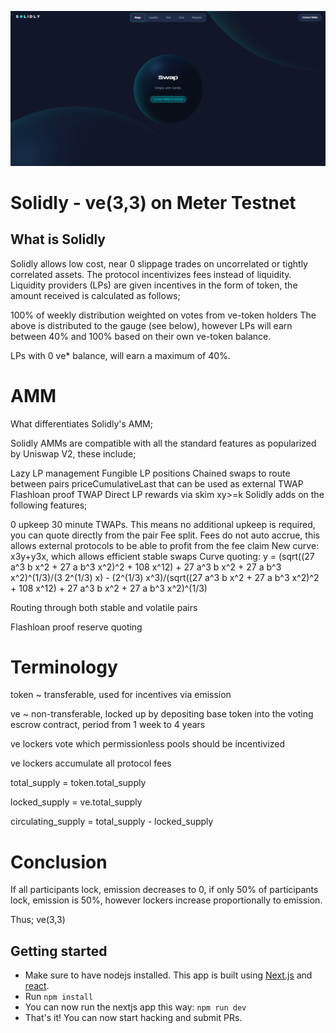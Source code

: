 ![alt text](header.png)
# Solidly - ve(3,3) on Meter Testnet

## What is Solidly
Solidly allows low cost, near 0 slippage trades on uncorrelated or tightly correlated assets. The protocol incentivizes fees instead of liquidity. Liquidity providers (LPs) are given incentives in the form of token, the amount received is calculated as follows;

100% of weekly distribution weighted on votes from ve-token holders
The above is distributed to the gauge (see below), however LPs will earn between 40% and 100% based on their own ve-token balance.

LPs with 0 ve* balance, will earn a maximum of 40%.

# AMM

What differentiates Solidly's AMM;

Solidly AMMs are compatible with all the standard features as popularized by Uniswap V2, these include;

Lazy LP management
Fungible LP positions
Chained swaps to route between pairs
priceCumulativeLast that can be used as external TWAP
Flashloan proof TWAP
Direct LP rewards via skim
xy>=k
Solidly adds on the following features;

0 upkeep 30 minute TWAPs. This means no additional upkeep is required, you can quote directly from the pair
Fee split. Fees do not auto accrue, this allows external protocols to be able to profit from the fee claim
New curve: x3y+y3x, which allows efficient stable swaps
Curve quoting: y = (sqrt((27 a^3 b x^2 + 27 a b^3 x^2)^2 + 108 x^12) + 27 a^3 b x^2 + 27 a b^3 x^2)^(1/3)/(3 2^(1/3) x) - (2^(1/3) x^3)/(sqrt((27 a^3 b x^2 + 27 a b^3 x^2)^2 + 108 x^12) + 27 a^3 b x^2 + 27 a b^3 x^2)^(1/3)

Routing through both stable and volatile pairs

Flashloan proof reserve quoting

# Terminology
token ~ transferable, used for incentives via emission

ve ~ non-transferable, locked up by depositing base token into the voting escrow contract, period from 1 week to 4 years

ve lockers vote which permissionless pools should be incentivized

ve lockers accumulate all protocol fees

total_supply = token.total_supply

locked_supply = ve.total_supply

circulating_supply = total_supply - locked_supply

# Conclusion

If all participants lock, emission decreases to 0, if only 50% of participants lock, emission is 50%, however lockers increase proportionally to emission.

Thus; ve(3,3)



## Getting started
- Make sure to have nodejs installed. This app is built using [Next.js](https://nextjs.org/learn/basics/create-nextjs-app) and [react](https://reactjs.org/docs/getting-started.html).
- Run `npm install`
- You can now run the nextjs app this way: `npm run dev`
- That's it! You can now start hacking and submit PRs.
